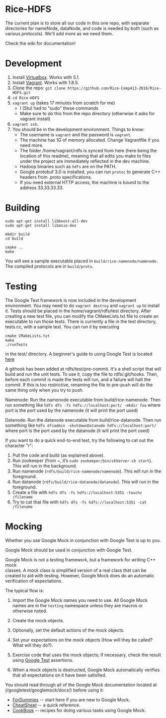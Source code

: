 # Rice-HDFS

The current plan is to store all our code in this one repo, with separate directories for nameNode, dataNode, and code is needed by both (such as various protocols). We'll add more as we need them.


Check the wiki for documentation!

# Development
1. Install [Virtualbox](https://www.virtualbox.org/). Works with 5.1.
2. Install [Vagrant](https://vagrantup.com/). Works with 1.8.5.
3. Clone the repo: `git clone https://github.com/Rice-Comp413-2016/Rice-HDFS.git`
4. `cd Rice-HDFS`
5. `vagrant up` (takes 17 minutes from scratch for me)
   - I (Stu) had to "sudo" these commands
   - Make sure to do this from the repo directory (otherwise it asks for vagrant install)
6. `vagrant ssh`.
7. You should be in the development environment. Things to know:
   - The username is `vagrant` and the password is `vagrant`.
   - The machine has 1G of memory allocated. Change Vagrantfile if you need
     more.
   - The folder /home/vagrant/rdfs is synced from here (here being the location
     of this readme), meaning that all edits you make to files under the
     project are immediately reflected in the dev machine.
   - Hadoop binaries such as `hdfs` are on the PATH.
   - Google protobuf 3.0 is installed, you can run `protoc` to generate C++
     headers from .proto specifications.
   - If you need external HTTP access, the machine is bound to the address
     33.33.33.33.

# Building
```
sudo apt-get install libboost-all-dev
sudo apt-get install libasio-dev 

mkdir build
cd build

cmake ..
make
```
You will see a sample executable placed in `build/rice-namenode/namenode.` The
compiled protocols are in `build/proto`.

# Testing

The Google Test framework is now included in the development environment. You may need to do `vagrant destroy` and `vagrant up` to install it.
Tests should be placed in the home/vagrant/rdfs/test directory.
After creating a new test file, you can modify the CMakeLists.txt file to create an executable
to run those tests.
There is currently a file in the test directory, tests.cc, with a sample test. You can run it by
executing
```
cmake CMakeLists.txt
make
./runTests
```
in the test/ directory.
A beginner's guide to using Google Test is located [here](https://github.com/google/googletest/blob/master/googletest/docs/Primer.md)

A githook has been added at rdfs/test/pre-commit.  It's a shell script that will build and run 
the unit tests.  To use it, copy the file to rdfs/.git/hooks.  Then, before each commit is made
the tests will run, and a failure will halt the commit.  If this is too restrictive, renaming
the file to pre-push will do the same thing only when you try to push.

Namenode:
Run the namenode executable from build/rice-namenode. 
Then run something like `hdfs dfs -fs hdfs://localhost:port/ -mkdir foo`
where port is the port used by the namenode (it will print the port used)

Datanode:
Run the datanode executable from build/rice-datanode. 
Then run something like `hdfs dfsadmin -shutdownDatanode hdfs://localhost:port/`
where port is the port used by the datanode (it will print the port used)

If you want to do a quick end-to-end test, try the following to cat out the character "r":

1. Pull the code and build (as explained above).
2. Run zookeeper (from ~, it’s `sudo zookeeper/bin/zkServer.sh start`). This will run in the background.
3. Run namenode (`rdfs/build/rice-namenode/namenode`). This will run in the foreground.
4. Run datanode (`rdfs/build/rice-datanode/datanode`). This will run in the foreground.
5. Create a file with `hdfs dfs -fs hdfs://localhost:5351 -touchz /filename`
6. Try to cat that file with `hdfs dfs -fs hdfs://localhost:5351 -cat /filename`

# Mocking

Whether you use Google Mock in conjunction with Google Test is up to you.

Google Mock should be used in conjunction with Google Test.

Google Mock is not a testing framework, but a framework for writing C++ mock   
classes. A mock class is simplified version of a real class that can be 
created to aid with testing. However, Google Mock does  do an automatic
verification of expectations.      

The typical flow is:
1. Import the Google Mock names you need to use. All Google Mock names are
in the `testing` namespace unless they are macros or otherwise noted.

2. Create the mock objects.

3. Optionally, set the default actions of the mock objects.

4. Set your expectations on the mock objects (How will they be called? What
will they do?).

5. Exercise code that uses the mock objects; if necessary, check the result
using [Google Test](../../googletest/) assertions.

6. When a mock objects is destructed, Google Mock automatically verifies
that all expectations on it have been satisfied.

You should read through all of the Google Mock documentation located 
at (/googletest/googlemock/docs/) before using it:
   - [ForDummies](ForDummies.md) -- start here if you are new to Google Mock.
   - [CheatSheet](CheatSheet.md) -- a quick reference.
   - [CookBook](CookBook.md) -- recipes for doing various tasks using Google 
     Mock.
